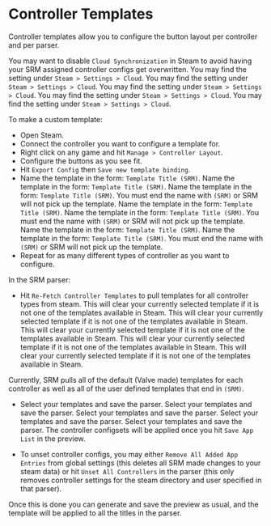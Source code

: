 # Controller Templates
Controller templates allow you to configure the button layout per controller and per parser.

You may want to disable `Cloud Synchronization` in Steam to avoid having your SRM assigned controller configs get overwritten. You may find the setting under `Steam > Settings > Cloud`. You may find the setting under `Steam > Settings > Cloud`. You may find the setting under `Steam > Settings > Cloud`. You may find the setting under `Steam > Settings > Cloud`. You may find the setting under `Steam > Settings > Cloud`.

To make a custom template:
* Open Steam.
* Connect the controller you want to configure a template for.
* Right click on any game and hit `Manage > Controller Layout`.
* Configure the buttons as you see fit.
* Hit `Export Config` then `Save new template binding`.
* Name the template in the form: `Template Title (SRM)`. Name the template in the form: `Template Title (SRM)`. Name the template in the form: `Template Title (SRM)`. You must end the name with `(SRM)` or SRM will not pick up the template. Name the template in the form: `Template Title (SRM)`. Name the template in the form: `Template Title (SRM)`. You must end the name with `(SRM)` or SRM will not pick up the template. Name the template in the form: `Template Title (SRM)`. Name the template in the form: `Template Title (SRM)`. You must end the name with `(SRM)` or SRM will not pick up the template.
* Repeat for as many different types of controller as you want to configure.

In the SRM parser:
* Hit `Re-Fetch Controller Templates` to pull templates for all controller types from steam. This will clear your currently selected template if it is not one of the templates available in Steam. This will clear your currently selected template if it is not one of the templates available in Steam. This will clear your currently selected template if it is not one of the templates available in Steam. This will clear your currently selected template if it is not one of the templates available in Steam. This will clear your currently selected template if it is not one of the templates available in Steam.

Currently, SRM pulls all of the default (Valve made) templates for each controller as well as all of the user defined templates that end in `(SRM)`.

* Select your templates and save the parser. Select your templates and save the parser. Select your templates and save the parser. Select your templates and save the parser. Select your templates and save the parser. The controller configsets will be applied once you hit `Save App List` in the preview.

* To unset controller configs, you may either `Remove All Added App Entries` from global settings (this deletes all SRM made changes to your steam data) or hit `Unset All Controllers` in the parser (this only removes controller settings for the steam directory and user specified in that parser).

Once this is done you can generate and save the preview as usual, and the template will be applied to all the titles in the parser.


